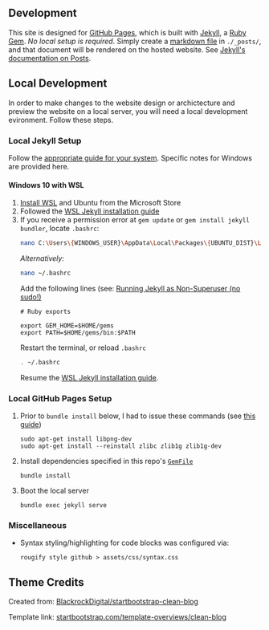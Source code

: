 ## Development

This site is designed for [GitHub Pages](https://pages.github.com/), which is built with [Jekyll](https://jekyllrb.com/), a [Ruby Gem](https://jekyllrb.com/docs/ruby-101/#gems). *No local setup is required*. Simply create a [markdown file](https://guides.github.com/features/mastering-markdown/) in `./_posts/`, and that document will be rendered on the hosted website. See [Jekyll's documentation on Posts](https://jekyllrb.com/docs/posts/).

## Local Development

In order to make changes to the website design or archictecture and preview the website on a local server, you will need a local development evironment. Follow these steps.

### Local Jekyll Setup

Follow the [appropriate guide for your system](https://jekyllrb.com/docs/installation/). Specific notes for Windows are provided here.

#### Windows 10 with WSL

1. [Install WSL](https://docs.microsoft.com/en-us/windows/wsl/install-win10) and Ubuntu from the Microsoft Store
2. Followed the [WSL Jekyll installation guide](https://jekyllrb.com/docs/installation/windows/#installation-via-bash-on-windows-10)
3. If you receive a permission error at `gem update` or `gem install jekyll bundler`, locate `.bashrc`:
    ```bash
    nano C:\Users\{WINDOWS_USER}\AppData\Local\Packages\{UBUNTU_DIST}\LocalState\rootfs\home\{UBUNTU_USER}\.bashrc
    ```
    *Alternatively:*
    ```bash
    nano ~/.bashrc
    ```
    Add the following lines (see: [Running Jekyll as Non-Superuser (no sudo!)](https://jekyllrb.com/docs/troubleshooting/#no-sudo)
    ```
    # Ruby exports

    export GEM_HOME=$HOME/gems
    export PATH=$HOME/gems/bin:$PATH
    ```
    Restart the terminal, or reload `.bashrc`
    ```bash
    . ~/.bashrc
    ```
    Resume the [WSL Jekyll installation guide](https://jekyllrb.com/docs/installation/windows/#installation-via-bash-on-windows-10).

### Local GitHub Pages Setup

1. Prior to `bundle install` below, I had to issue these commands (see [this guide](https://garfbradaz.github.io/blog/2018/12/12/Setting-up-Github-Pages-Jekyll-and-using-Windows-Subsystem-for-Linux.html))
    ```
    sudo apt-get install libpng-dev
    sudo apt-get install --reinstall zlibc zlib1g zlib1g-dev
    ```
2. Install dependencies specified in this repo's [`GemFile`](GemFile)
    ```
    bundle install
    ```
3. Boot the local server
    ```
    bundle exec jekyll serve
    ```

### Miscellaneous

* Syntax styling/highlighting for code blocks was configured via:
    ```
    rougify style github > assets/css/syntax.css  
    ```

## Theme Credits

Created from: [BlackrockDigital/startbootstrap-clean-blog](https://github.com/BlackrockDigital/startbootstrap-clean-blog)

Template link: [startbootstrap.com/template-overviews/clean-blog](https://startbootstrap.com/template-overviews/clean-blog)
